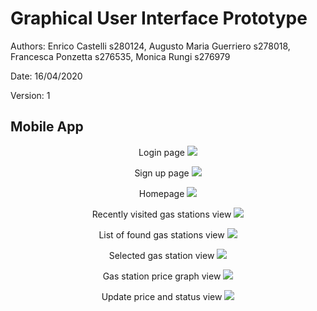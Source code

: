 # Graphical User Interface Prototype  

Authors: Enrico Castelli s280124, Augusto Maria Guerriero s278018, Francesca Ponzetta s276535, Monica Rungi s276979

Date: 16/04/2020

Version: 1


## Mobile App
<p align="center">
    <span>Login page</span>
    <img src="/images/GUI/mobile/Login.png">
</p>

<p align="center">
    <span>Sign up page</span>
    <img src="/images/GUI/mobile/SignUp.png">
</p>

<p align="center">
    <span>Homepage</span>
    <img src="/images/GUI/mobile/Homepage.png">
</p>

<p align="center">
    <span>Recently visited gas stations view</span>
    <img src="/images/GUI/mobile/RecentGSs.png">
</p>

<p align="center">
    <span>List of found gas stations view</span>
    <img src="/images/GUI/mobile/GSlist.png">
</p>

<p align="center">
    <span>Selected gas station view</span>
    <img src="/images/GUI/mobile/GSprofile.png">
</p>

<p align="center">
    <span>Gas station price graph view</span>
    <img src="/images/GUI/mobile/GSpriceGraph.png">
</p>

<p align="center">
    <span>Update price and status view</span>
    <img src="/images/GUI/mobile/GSupdatePricesStatus.png">
</p>
